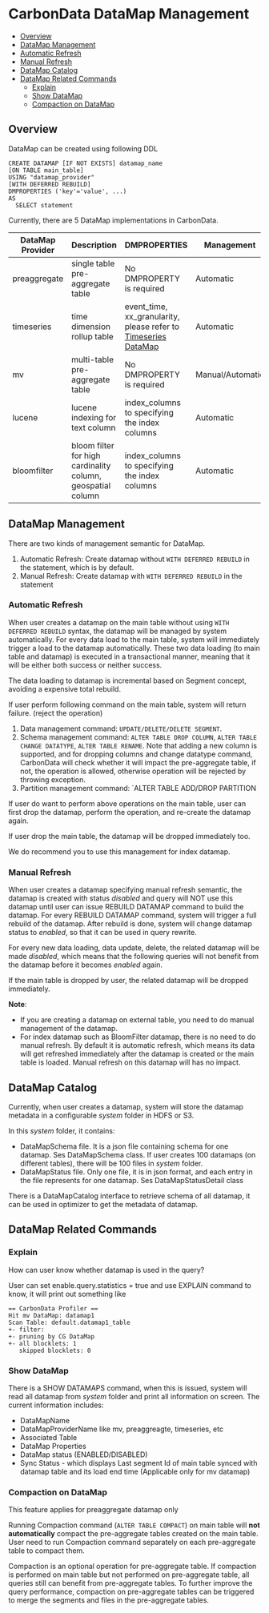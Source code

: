 <!--
    Licensed to the Apache Software Foundation (ASF) under one or more
    contributor license agreements.  See the NOTICE file distributed with
    this work for additional information regarding copyright ownership.
    The ASF licenses this file to you under the Apache License, Version 2.0
    (the "License"); you may not use this file except in compliance with
    the License.  You may obtain a copy of the License at

      http://www.apache.org/licenses/LICENSE-2.0
    
    Unless required by applicable law or agreed to in writing, software
    distributed under the License is distributed on an "AS IS" BASIS,
    WITHOUT WARRANTIES OR CONDITIONS OF ANY KIND, either express or implied.
    See the License for the specific language governing permissions and
    limitations under the License.
-->

# CarbonData DataMap Management

- [Overview](#overview)
- [DataMap Management](#datamap-management)
- [Automatic Refresh](#automatic-refresh)
- [Manual Refresh](#manual-refresh)
- [DataMap Catalog](#datamap-catalog)
- [DataMap Related Commands](#datamap-related-commands)
  - [Explain](#explain)
  - [Show DataMap](#show-datamap)
  - [Compaction on DataMap](#compaction-on-datamap)



## Overview

DataMap can be created using following DDL

```
CREATE DATAMAP [IF NOT EXISTS] datamap_name
[ON TABLE main_table]
USING "datamap_provider"
[WITH DEFERRED REBUILD]
DMPROPERTIES ('key'='value', ...)
AS
  SELECT statement
```

Currently, there are 5 DataMap implementations in CarbonData.

| DataMap Provider | Description                              | DMPROPERTIES                             | Management       |
| ---------------- | ---------------------------------------- | ---------------------------------------- | ---------------- |
| preaggregate     | single table pre-aggregate table         | No DMPROPERTY is required                | Automatic        |
| timeseries       | time dimension rollup table              | event_time, xx_granularity, please refer to [Timeseries DataMap](./timeseries-datamap-guide.md) | Automatic        |
| mv               | multi-table pre-aggregate table          | No DMPROPERTY is required                | Manual/Automatic           |
| lucene           | lucene indexing for text column          | index_columns to specifying the index columns | Automatic |
| bloomfilter      | bloom filter for high cardinality column, geospatial column | index_columns to specifying the index columns | Automatic |

## DataMap Management

There are two kinds of management semantic for DataMap.

1. Automatic Refresh: Create datamap without `WITH DEFERRED REBUILD` in the statement, which is by default.
2. Manual Refresh: Create datamap with `WITH DEFERRED REBUILD` in the statement

### Automatic Refresh

When user creates a datamap on the main table without using `WITH DEFERRED REBUILD` syntax, the datamap will be managed by system automatically.
For every data load to the main table, system will immediately trigger a load to the datamap automatically. These two data loading (to main table and datamap) is executed in a transactional manner, meaning that it will be either both success or neither success. 

The data loading to datamap is incremental based on Segment concept, avoiding a expensive total rebuild.

If user perform following command on the main table, system will return failure. (reject the operation)

1. Data management command: `UPDATE/DELETE/DELETE SEGMENT`.
2. Schema management command: `ALTER TABLE DROP COLUMN`, `ALTER TABLE CHANGE DATATYPE`,
   `ALTER TABLE RENAME`. Note that adding a new column is supported, and for dropping columns and
   change datatype command, CarbonData will check whether it will impact the pre-aggregate table, if
    not, the operation is allowed, otherwise operation will be rejected by throwing exception.
3. Partition management command: `ALTER TABLE ADD/DROP PARTITION

If user do want to perform above operations on the main table, user can first drop the datamap, perform the operation, and re-create the datamap again.

If user drop the main table, the datamap will be dropped immediately too.

We do recommend you to use this management for index datamap.

### Manual Refresh

When user creates a datamap specifying manual refresh semantic, the datamap is created with status *disabled* and query will NOT use this datamap until user can issue REBUILD DATAMAP command to build the datamap. For every REBUILD DATAMAP command, system will trigger a full rebuild of the datamap. After rebuild is done, system will change datamap status to *enabled*, so that it can be used in query rewrite.

For every new data loading, data update, delete, the related datamap will be made *disabled*,
which means that the following queries will not benefit from the datamap before it becomes *enabled* again.

If the main table is dropped by user, the related datamap will be dropped immediately.

**Note**:
+ If you are creating a datamap on external table, you need to do manual management of the datamap.
+ For index datamap such as BloomFilter datamap, there is no need to do manual refresh.
 By default it is automatic refresh,
 which means its data will get refreshed immediately after the datamap is created or the main table is loaded.
 Manual refresh on this datamap will has no impact.



## DataMap Catalog

Currently, when user creates a datamap, system will store the datamap metadata in a configurable *system* folder in HDFS or S3.

In this *system* folder, it contains:

- DataMapSchema file. It is a json file containing schema for one datamap. Ses DataMapSchema class. If user creates 100 datamaps (on different tables), there will be 100 files in *system* folder.
- DataMapStatus file. Only one file, it is in json format, and each entry in the file represents for one datamap. Ses DataMapStatusDetail class

There is a DataMapCatalog interface to retrieve schema of all datamap, it can be used in optimizer to get the metadata of datamap.



## DataMap Related Commands

### Explain

How can user know whether datamap is used in the query?

User can set enable.query.statistics = true and use EXPLAIN command to know, it will print out something like

```text
== CarbonData Profiler ==
Hit mv DataMap: datamap1
Scan Table: default.datamap1_table
+- filter:
+- pruning by CG DataMap
+- all blocklets: 1
   skipped blocklets: 0
```

### Show DataMap

There is a SHOW DATAMAPS command, when this is issued, system will read all datamap from *system* folder and print all information on screen. The current information includes:

- DataMapName
- DataMapProviderName like mv, preaggreagte, timeseries, etc
- Associated Table
- DataMap Properties
- DataMap status (ENABLED/DISABLED)
- Sync Status - which displays Last segment Id of main table synced with datamap table and its load
  end time (Applicable only for mv datamap)

### Compaction on DataMap

This feature applies for preaggregate datamap only

Running Compaction command (`ALTER TABLE COMPACT`) on main table will **not automatically** compact the pre-aggregate tables created on the main table. User need to run Compaction command separately on each pre-aggregate table to compact them.

Compaction is an optional operation for pre-aggregate table. If compaction is performed on main table but not performed on pre-aggregate table, all queries still can benefit from pre-aggregate tables. To further improve the query performance, compaction on pre-aggregate tables can be triggered to merge the segments and files in the pre-aggregate tables.
